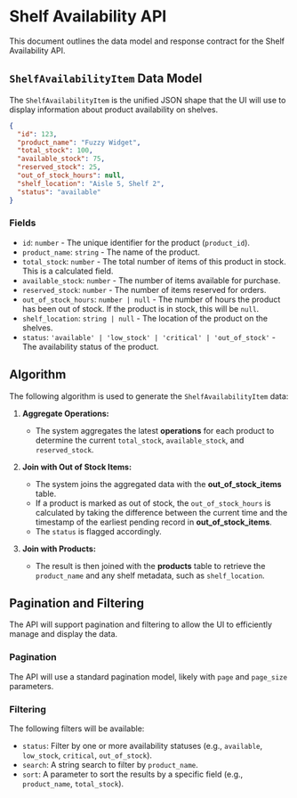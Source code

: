 # Shelf Availability API

This document outlines the data model and response contract for the Shelf Availability API.

## `ShelfAvailabilityItem` Data Model

The `ShelfAvailabilityItem` is the unified JSON shape that the UI will use to display information about product availability on shelves.

```json
{
  "id": 123,
  "product_name": "Fuzzy Widget",
  "total_stock": 100,
  "available_stock": 75,
  "reserved_stock": 25,
  "out_of_stock_hours": null,
  "shelf_location": "Aisle 5, Shelf 2",
  "status": "available"
}
```

### Fields

*   `id`: `number` - The unique identifier for the product (`product_id`).
*   `product_name`: `string` - The name of the product.
*   `total_stock`: `number` - The total number of items of this product in stock. This is a calculated field.
*   `available_stock`: `number` - The number of items available for purchase.
*   `reserved_stock`: `number` - The number of items reserved for orders.
*   `out_of_stock_hours`: `number | null` - The number of hours the product has been out of stock. If the product is in stock, this will be `null`.
*   `shelf_location`: `string | null` - The location of the product on the shelves.
*   `status`: `'available' | 'low_stock' | 'critical' | 'out_of_stock'` - The availability status of the product.

## Algorithm

The following algorithm is used to generate the `ShelfAvailabilityItem` data:

1.  **Aggregate Operations:**
    *   The system aggregates the latest **operations** for each product to determine the current `total_stock`, `available_stock`, and `reserved_stock`.

2.  **Join with Out of Stock Items:**
    *   The system joins the aggregated data with the **out_of_stock_items** table.
    *   If a product is marked as out of stock, the `out_of_stock_hours` is calculated by taking the difference between the current time and the timestamp of the earliest pending record in **out_of_stock_items**.
    *   The `status` is flagged accordingly.

3.  **Join with Products:**
    *   The result is then joined with the **products** table to retrieve the `product_name` and any shelf metadata, such as `shelf_location`.

## Pagination and Filtering

The API will support pagination and filtering to allow the UI to efficiently manage and display the data.

### Pagination

The API will use a standard pagination model, likely with `page` and `page_size` parameters.

### Filtering

The following filters will be available:

*   `status`: Filter by one or more availability statuses (e.g., `available`, `low_stock`, `critical`, `out_of_stock`).
*   `search`: A string search to filter by `product_name`.
*   `sort`: A parameter to sort the results by a specific field (e.g., `product_name`, `total_stock`).

